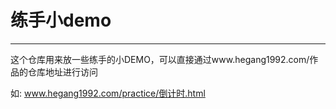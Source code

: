 # 练手小demo #
----------

这个仓库用来放一些练手的小DEMO，可以直接通过www.hegang1992.com/作品的仓库地址进行访问

如: www.hegang1992.com/practice/倒计时.html
